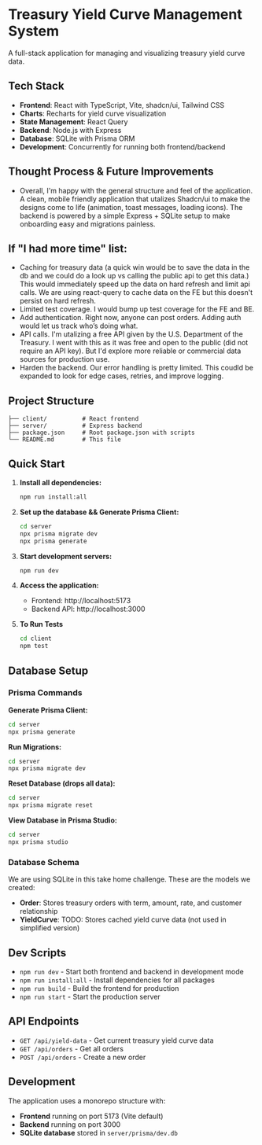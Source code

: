 # Treasury Yield Curve Management System

A full-stack application for managing and visualizing treasury yield curve data.

## Tech Stack

- **Frontend**: React with TypeScript, Vite, shadcn/ui, Tailwind CSS
- **Charts**: Recharts for yield curve visualization
- **State Management**: React Query
- **Backend**: Node.js with Express
- **Database**: SQLite with Prisma ORM
- **Development**: Concurrently for running both frontend/backend

## Thought Process & Future Improvements
- Overall, I'm happy with the general structure and feel of the application. A clean, mobile friendly application that utalizes Shadcn/ui to make the designs come to life (animation, toast messages, loading icons). The backend is powered by a simple Express + SQLite setup to make onboarding easy and migrations painless.

## If "I had more time" list:
- Caching for treasury data (a quick win would be to save the data in the db and we could do a look up vs calling the public api to get this data.) This would immediately speed up the data on hard refresh and limit api calls. We are using react-query to cache data on the FE but this doesn't persist on hard refresh. 
- Limited test coverage. I would bump up test coverage for the FE and BE.
- Add authentication. Right now, anyone can post orders. Adding auth would let us track who’s doing what.
- API calls. I'm utalizing a free API given by the U.S. Department of the Treasury. I went with this as it was free and open to the public (did not require an API key). But I'd explore more reliable or commercial data sources for production use.
- Harden the backend. Our error handling is pretty limited. This coudld be expanded to look for edge cases, retries, and improve logging.

## Project Structure

```
├── client/          # React frontend
├── server/          # Express backend
├── package.json     # Root package.json with scripts
└── README.md        # This file
```

## Quick Start

1. **Install all dependencies:**
   ```bash
   npm run install:all
   ```

2. **Set up the database && Generate Prisma Client:**
   ```bash
   cd server
   npx prisma migrate dev
   npx prisma generate
   ```

3. **Start development servers:**
   ```bash
   npm run dev
   ```

4. **Access the application:**
   - Frontend: http://localhost:5173
   - Backend API: http://localhost:3000

5. **To Run Tests**
   ```bash
   cd client
   npm test
   ```

## Database Setup

### Prisma Commands

**Generate Prisma Client:**
```bash
cd server
npx prisma generate
```

**Run Migrations:**
```bash
cd server
npx prisma migrate dev
```

**Reset Database (drops all data):**
```bash
cd server
npx prisma migrate reset
```

**View Database in Prisma Studio:**
```bash
cd server
npx prisma studio
```

### Database Schema

We are using SQLite in this take home challenge. These are the models we created:
- **Order**: Stores treasury orders with term, amount, rate, and customer relationship
- **YieldCurve**: TODO: Stores cached yield curve data (not used in simplified version) 

## Dev Scripts

- `npm run dev` - Start both frontend and backend in development mode
- `npm run install:all` - Install dependencies for all packages
- `npm run build` - Build the frontend for production
- `npm run start` - Start the production server

## API Endpoints

- `GET /api/yield-data` - Get current treasury yield curve data
- `GET /api/orders` - Get all orders
- `POST /api/orders` - Create a new order

## Development

The application uses a monorepo structure with:
- **Frontend** running on port 5173 (Vite default)
- **Backend** running on port 3000
- **SQLite database** stored in `server/prisma/dev.db` 